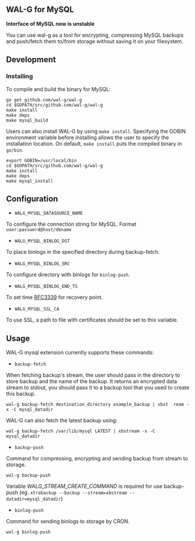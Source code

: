 ## WAL-G for MySQL

**Interface of MySQL now is unstable**

You can use wal-g as a tool for encrypting, compressing MySQL backups and push/fetch them to/from storage without saving it on your filesystem.

Development
-----------
### Installing
To compile and build the binary for MySQL:

```
go get github.com/wal-g/wal-g
cd $GOPATH/src/github.com/wal-g/wal-g
make install
make deps
make mysql_build
```
Users can also install WAL-G by using `make install`. Specifying the GOBIN environment variable before installing allows the user to specify the installation location. On default, `make install` puts the compiled binary in `go/bin`.
```
export GOBIN=/usr/local/bin
cd $GOPATH/src/github.com/wal-g/wal-g
make install
make deps
make mysql_install
```

Configuration
-------------

* `WALG_MYSQL_DATASOURCE_NAME`

To configure the connection string for MySQL. Format ```user:password@host/dbname```

* `WALG_MYSQL_BINLOG_DST`

To place binlogs in the specified directory during backup-fetch.

* `WALG_MYSQL_BINLOG_SRC`

To configure directory with binlogs for ```binlog-push```.

* `WALG_MYSQL_BINLOG_END_TS`

To set time [RFC3339](https://www.ietf.org/rfc/rfc3339.txt) for recovery point.

* `WALG_MYSQL_SSL_CA`

To use SSL, a path to file with certificates should be set to this variable.


Usage
-----

WAL-G mysql extension currently supports these commands:

* ``backup-fetch``

When fetching backup's stream, the user should pass in the directory to store backup and the name of the backup. It returns an encrypted data stream to stdout, you should pass it to a backup tool that you used to create this backup.
```
wal-g backup-fetch destination_directory example_backup | xbst  ream -x -C mysql_datadir
```
WAL-G can also fetch the latest backup using:

```
wal-g backup-fetch /var/lib/mysql LATEST | xbstream -x -C mysql_datadir
```

* ``backup-push``

Command for compressing, encrypting and sending backup from stream to storage.

```
wal-g backup-push
```

Variable _WALG_STREAM_CREATE_COMMAND_ is required for use backup-push 
(eg. ```xtrabackup --backup --stream=xbstream --datadir=mysql_datadir```)

* ``binlog-push``

Command for sending binlogs to storage by CRON.

```
wal-g binlog-push
```
